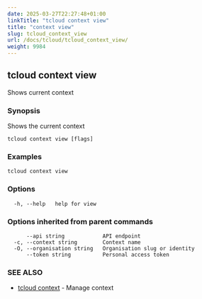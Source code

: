 ```yaml
---
date: 2025-03-27T22:27:48+01:00
linkTitle: "tcloud context view"
title: "context view"
slug: tcloud_context_view
url: /docs/tcloud/tcloud_context_view/
weight: 9984
---
```

## tcloud context view

Shows current context

### Synopsis

Shows the current context

```
tcloud context view [flags]
```

### Examples

```
tcloud context view
```

### Options

```
  -h, --help   help for view
```

### Options inherited from parent commands

```
      --api string            API endpoint
  -c, --context string        Context name
  -O, --organisation string   Organisation slug or identity
      --token string          Personal access token
```

### SEE ALSO

* [tcloud context](/docs/tcloud/tcloud_context/)	 - Manage context

